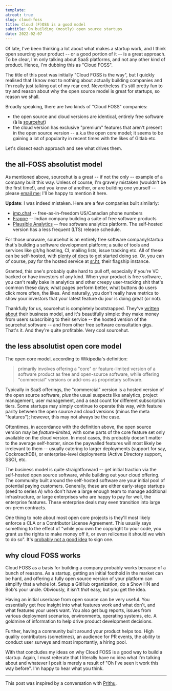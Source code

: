 ```yaml
---
template:
atroot: true
slug: cloud-foss
title: Cloud (F)OSS is a good model
subtitle: On building (mostly) open source startups
date: 2022-02-07
---
```


Of late, I've been thinking a lot about what makes a startup work, and I
think open sourcing your product -- or a good portion of it -- is a
great approach. To be clear, I'm only talking about SaaS platforms, and
not any other kind of product. Hence, I'm dubbing this as "Cloud FOSS".

The title of this post was initially "Cloud FOSS is the way", but I
quickly realised that I know next to nothing about actually building
companies and I'm really just talking out of my rear end. Nevertheless
it's still pretty fun to try and reason about why the open source model
is great for startups, so reason we shall.

Broadly speaking, there are two kinds of "Cloud FOSS" companies:
- the open source and cloud versions are identical, entirely free software (à la
  [sourcehut](https://sourcehut.org))
- the cloud version has exclusive "premium" features that aren't present
  in the open source version -- a.k.a the open core model; it seems to
  be gaining a lot of popularity in recent times with the likes of
  Gitlab etc.

Let's dissect each approach and see what drives them.

## the all-FOSS absolutist model

As mentioned above, sourcehut is a great -- if not the only -- example
of a company built this way. Unless of course, I'm gravely mistaken
(wouldn't be the first time!), and you know of another, or are building
one yourself -- please [email me](mailto:x@icyphox.sh); I'll be happy to
mention it here.

**Update**: I was indeed mistaken. Here are a few companies built
similarly:
- [jmp.chat](https://jmp.chat/) -- free-as-in-freedom US/Canadian phone
  numbers
- [Frappe](https://frappe.io/) -- Indian company building a suite of
  free software products
- [Plausible Analytics](https://plausible.io) -- free software analytics
  platform. The self-hosted version has a less frequent (LTS) release
  schedule.

For those unaware, sourcehut is an entirely free software
company/startup that's building a software development platform; a suite
of tools and services like git/hg hosting, CI, mailing lists, issue
tracking etc. All of these can be self-hosted, with [plenty of
docs](https://man.sr.ht/installation.md) to get started doing so. Or,
you can of course, pay for the hosted service at [sr.ht](https://sr.ht),
their flagship instance.

Granted, this one's probably quite hard to pull off, especially if you're VC
backed or have investors of any kind. When your product is free
software, you can't really bake in analytics and other creepy
user-tracking shit that's common these days; what pages perform better,
what buttons do users click more often, the likes. And naturally, you
don't really have metrics to show your investors that your latest
feature du jour is doing great (or not).

Thankfully for us, sourcehut is completely bootstrapped. They've
[written
about](https://sourcehut.org/blog/2022-01-09-how-does-our-business-work/)
their business model, and it's beautifully simple: they make money from
users subscribing to their service -- the hosted version of the
sourcehut software -- and from other free software consultation gigs.
That's it. And they're quite profitable. Very cool sourcehut.

## the less absolutist open core model

The open core model, according to Wikipedia's definition:

> primarily involves offering a "core" or feature-limited version of a
> software product as free and open-source software, while offering
> "commercial" versions or add-ons as proprietary software.

Typically in SaaS offerings, the "commercial" version is a hosted
version of the open source software, _plus_ the usual suspects like
analytics, project management, user management, and a seat count for
different subscription tiers. Some startups may simply continue to
operate this way, with feature parity between the open source and cloud
versions (minus the meta "features"); however, this may not always be
the case.

Oftentimes, in accordance with the definition above, the open source
version may be _feature-limited_, with some parts of the core feature
set only available on the cloud version. In most cases, this probably
doesn't matter to the average self-hoster, since the paywalled features
will most likely be irrelevant to them -- usually catering to larger
deployments (support for say, CockroachDB), or enterprise-level
deployments (Active Directory support, SSO), etc.

The business model is quite straightforward -- get initial traction via
the self-hosted open source software, while building out your cloud
offering. The community built around the self-hosted software are your
initial pool of potential paying customers. Generally, these are either
early-stage startups (seed to series A) who don't have a large enough
team to manage additional infrastructure, or large enterprises who are
happy to pay for well, the enterprise features. These enterprise deals
may even transition into large on-prem contracts.

One thing to note about most open core projects is they'll most likely
enforce a CLA or a Contributor License Agreement. This usually says
something to the effect of "while you own the copyright to your code,
you grant us the rights to make money off it, or even relicense it
should we wish to do so". It's [probably not a good
idea](https://drewdevault.com/2018/10/05/Dont-sign-a-CLA.html) to sign
one.

## why cloud FOSS works

Cloud FOSS as a basis for building a company probably works because of a
bunch of reasons. As a startup, getting an initial foothold in the
market can be hard, and offering a fully open source version of your
platform can simplify that a whole lot. Setup a GitHub organization, do
a Show HN and Bob's your uncle. Obviously, it isn't _that_ easy, but you
get the idea.

Having an initial userbase from open source can be very useful. You
essentially get free insight into what features work and what don't,
and what features your users want. You also get bug reports, issues from
various deployment scenarios, environments, operating systems, etc. A
goldmine of information to help drive product development decisions.

Further, having a community built around your product helps too. High
quality contributors (sometimes), an audience for PR events, the ability
to conduct user surveys and most importantly, a hiring pool.

With that concludes my ideas on why Cloud FOSS is a good way to build a
startup. Again, I must reiterate that I literally have no idea what I'm
talking about and whatever I posit is merely a result of "Oh I've seen
it work this way before". I'm happy to hear what you think.

<hr>

This post was inspired by a conversation with
[Prithu](https://prithu.dev).
